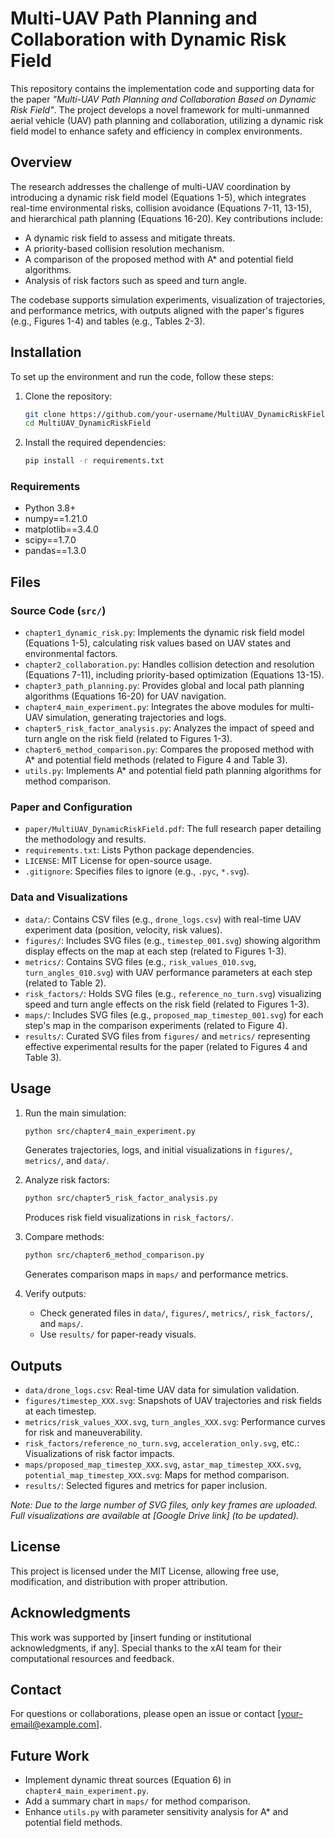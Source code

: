 # Multi-UAV Path Planning and Collaboration with Dynamic Risk Field

This repository contains the implementation code and supporting data for the paper *"Multi-UAV Path Planning and Collaboration Based on Dynamic Risk Field"*. The project develops a novel framework for multi-unmanned aerial vehicle (UAV) path planning and collaboration, utilizing a dynamic risk field model to enhance safety and efficiency in complex environments.

## Overview

The research addresses the challenge of multi-UAV coordination by introducing a dynamic risk field model (Equations 1-5), which integrates real-time environmental risks, collision avoidance (Equations 7-11, 13-15), and hierarchical path planning (Equations 16-20). Key contributions include:

- A dynamic risk field to assess and mitigate threats.
- A priority-based collision resolution mechanism.
- A comparison of the proposed method with A* and potential field algorithms.
- Analysis of risk factors such as speed and turn angle.

The codebase supports simulation experiments, visualization of trajectories, and performance metrics, with outputs aligned with the paper's figures (e.g., Figures 1-4) and tables (e.g., Tables 2-3).

## Installation

To set up the environment and run the code, follow these steps:

1. Clone the repository:
   ```bash
   git clone https://github.com/your-username/MultiUAV_DynamicRiskField.git
   cd MultiUAV_DynamicRiskField
   ```

2. Install the required dependencies:
   ```bash
   pip install -r requirements.txt
   ```

### Requirements
- Python 3.8+
- numpy==1.21.0
- matplotlib==3.4.0
- scipy==1.7.0
- pandas==1.3.0

## Files

### Source Code (`src/`)
- `chapter1_dynamic_risk.py`: Implements the dynamic risk field model (Equations 1-5), calculating risk values based on UAV states and environmental factors.
- `chapter2_collaboration.py`: Handles collision detection and resolution (Equations 7-11), including priority-based optimization (Equations 13-15).
- `chapter3_path_planning.py`: Provides global and local path planning algorithms (Equations 16-20) for UAV navigation.
- `chapter4_main_experiment.py`: Integrates the above modules for multi-UAV simulation, generating trajectories and logs.
- `chapter5_risk_factor_analysis.py`: Analyzes the impact of speed and turn angle on the risk field (related to Figures 1-3).
- `chapter6_method_comparison.py`: Compares the proposed method with A* and potential field methods (related to Figure 4 and Table 3).
- `utils.py`: Implements A* and potential field path planning algorithms for method comparison.

### Paper and Configuration
- `paper/MultiUAV_DynamicRiskField.pdf`: The full research paper detailing the methodology and results.
- `requirements.txt`: Lists Python package dependencies.
- `LICENSE`: MIT License for open-source usage.
- `.gitignore`: Specifies files to ignore (e.g., `.pyc`, `*.svg`).

### Data and Visualizations
- `data/`: Contains CSV files (e.g., `drone_logs.csv`) with real-time UAV experiment data (position, velocity, risk values).
- `figures/`: Includes SVG files (e.g., `timestep_001.svg`) showing algorithm display effects on the map at each step (related to Figures 1-3).
- `metrics/`: Contains SVG files (e.g., `risk_values_010.svg`, `turn_angles_010.svg`) with UAV performance parameters at each step (related to Table 2).
- `risk_factors/`: Holds SVG files (e.g., `reference_no_turn.svg`) visualizing speed and turn angle effects on the risk field (related to Figures 1-3).
- `maps/`: Includes SVG files (e.g., `proposed_map_timestep_001.svg`) for each step's map in the comparison experiments (related to Figure 4).
- `results/`: Curated SVG files from `figures/` and `metrics/` representing effective experimental results for the paper (related to Figures 4 and Table 3).

## Usage

1. Run the main simulation:
   ```bash
   python src/chapter4_main_experiment.py
   ```
   Generates trajectories, logs, and initial visualizations in `figures/`, `metrics/`, and `data/`.

2. Analyze risk factors:
   ```bash
   python src/chapter5_risk_factor_analysis.py
   ```
   Produces risk field visualizations in `risk_factors/`.

3. Compare methods:
   ```bash
   python src/chapter6_method_comparison.py
   ```
   Generates comparison maps in `maps/` and performance metrics.

4. Verify outputs:
   - Check generated files in `data/`, `figures/`, `metrics/`, `risk_factors/`, and `maps/`.
   - Use `results/` for paper-ready visuals.

## Outputs
- `data/drone_logs.csv`: Real-time UAV data for simulation validation.
- `figures/timestep_XXX.svg`: Snapshots of UAV trajectories and risk fields at each timestep.
- `metrics/risk_values_XXX.svg`, `turn_angles_XXX.svg`: Performance curves for risk and maneuverability.
- `risk_factors/reference_no_turn.svg`, `acceleration_only.svg`, etc.: Visualizations of risk factor impacts.
- `maps/proposed_map_timestep_XXX.svg`, `astar_map_timestep_XXX.svg`, `potential_map_timestep_XXX.svg`: Maps for method comparison.
- `results/`: Selected figures and metrics for paper inclusion.

*Note: Due to the large number of SVG files, only key frames are uploaded. Full visualizations are available at [Google Drive link] (to be updated).*

## License
This project is licensed under the MIT License, allowing free use, modification, and distribution with proper attribution.

## Acknowledgments
This work was supported by [insert funding or institutional acknowledgments, if any]. Special thanks to the xAI team for their computational resources and feedback.

## Contact
For questions or collaborations, please open an issue or contact [your-email@example.com].

## Future Work
- Implement dynamic threat sources (Equation 6) in `chapter4_main_experiment.py`.
- Add a summary chart in `maps/` for method comparison.
- Enhance `utils.py` with parameter sensitivity analysis for A* and potential field methods.
